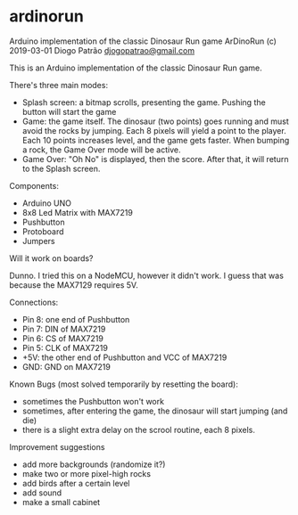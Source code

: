 # ardinorun
Arduino implementation of the classic Dinosaur Run game
ArDinoRun (c) 2019-03-01 Diogo Patrão
djogopatrao@gmail.com

This is an Arduino implementation of the classic
Dinosaur Run game.

There's three main modes:
- Splash screen: a bitmap scrolls, presenting the game. Pushing the button will start the game
- Game: the game itself. The dinosaur (two points) goes running and must avoid the rocks by jumping. Each 8 pixels will yield a point to the player. Each 10 points increases level, and the game gets faster. When bumping a rock, the Game Over mode will be active.
- Game Over: "Oh No" is displayed, then the score. After that, it will return to the Splash screen.

Components:
- Arduino UNO
- 8x8 Led Matrix with MAX7219
- Pushbutton
- Protoboard
- Jumpers

Will it work on boards?

Dunno. I tried this on a NodeMCU, however it didn't work. I guess that was because the MAX7129 requires 5V.

Connections:
- Pin 8: one end of Pushbutton 
- Pin 7: DIN of MAX7219
- Pin 6: CS of MAX7219
- Pin 5: CLK of MAX7219
- +5V: the other end of Pushbutton and VCC of MAX7219
- GND: GND on MAX7219

Known Bugs (most solved temporarily by resetting the board):
- sometimes the Pushbutton won't work
- sometimes, after entering the game, the dinosaur will start jumping (and die)
- there is a slight extra delay on the scrool routine, each 8 pixels.

Improvement suggestions
- add more backgrounds (randomize it?)
- make two or more pixel-high rocks
- add birds after a certain level
- add sound
- make a small cabinet
